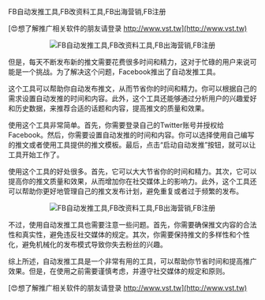 FB自动发推工具,FB改资料工具,FB出海营销,FB注册

[😍想了解推广相关软件的朋友请登录 http://www.vst.tw](http://www.vst.tw)

 <center><img src="https://vst.tw/MP4/tuiguang/png/2.png" alt="FB自动发推工具,FB改资料工具,FB出海营销,FB注册"></center>

但是，每天不断发布新的推文需要花费很多时间和精力，这对于忙碌的用户来说可能是一个挑战。为了解决这个问题，Facebook推出了自动发推工具。

这个工具可以帮助你自动发布推文，从而节省你的时间和精力。你可以根据自己的需求设置自动发推的时间和内容。此外，这个工具还能够通过分析用户的兴趣爱好和历史数据，来推荐合适的话题和内容，提高推文的质量和效果。

使用这个工具非常简单。首先，你需要登录自己的Twitter账号并授权给Facebook。然后，你需要设置自动发推的时间和内容。你可以选择使用自己编写的推文或者使用工具提供的推文模板。最后，点击“启动自动发推”按钮，就可以让工具开始工作了。

使用这个工具的好处很多。首先，它可以大大节省你的时间和精力。其次，它可以提高你的推文质量和效果，从而增加你在社交媒体上的影响力。此外，这个工具还可以帮助你更好地管理自己的推文发布计划，避免重复或者过于频繁的发布。

 <center><img src="https://vst.tw/MP4/tuiguang/png/1.png" alt="FB自动发推工具,FB改资料工具,FB出海营销,FB注册"></center>

不过，使用自动发推工具也需要注意一些问题。首先，你需要确保推文内容的合法性和真实性，避免违反社交媒体的规定。其次，你需要保持推文的多样性和个性化，避免机械化的发布模式导致你失去粉丝的兴趣。

综上所述，自动发推工具是一个非常有用的工具，可以帮助你节省时间和提高推广效果。但是，在使用之前需要谨慎考虑，并遵守社交媒体的规定和原则。

[😍想了解推广相关软件的朋友请登录 http://www.vst.tw](http://www.vst.tw)



